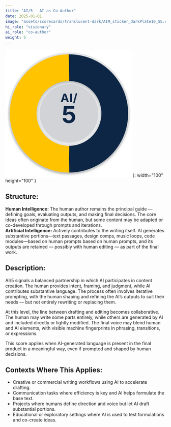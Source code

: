 ```yaml
---
title: "AI/5 - AI as Co-Author"
date: 2025-01-01
image: "assets/scorecards/translucent-dark/AIM_sticker_darkPlate10_S5.svg"
hi_role: "visionary"
ai_role: "co-author"
weight: 5
---
```


![AI Score 5](/assets/scorecards/translucent-dark/AIM_sticker_darkPlate10_S5.svg){: width="100" height="100" }

## Structure:
**Human Intelligence:** The human author remains the principal guide — defining goals, evaluating outputs, and making final decisions. The core ideas often originate from the human, but some content may be adapted or co-developed through prompts and iterations.\
**Artificial Intelligence:** Actively contributes to the writing itself. AI generates substantive portions—text passages, design comps, music loops, code modules—based on human prompts based on human prompts, and its outputs are retained — possibly with human editing — as part of the final work.

## Description:
AI/5 signals a balanced partnership in which AI participates in content creation. The human provides intent, framing, and judgment, while AI contributes substantive language. The process often involves iterative prompting, with the human shaping and refining the AI’s outputs to suit their needs — but not entirely rewriting or replacing them.

At this level, the line between drafting and editing becomes collaborative. The human may write some parts entirely, while others are generated by AI and included directly or lightly modified. The final voice may blend human and AI elements, with visible machine fingerprints in phrasing, transitions, or expressions.

This score applies when AI-generated language is present in the final product in a meaningful way, even if prompted and shaped by human decisions.

## Contexts Where This Applies:
- Creative or commercial writing workflows using AI to accelerate drafting.
- Communication tasks where efficiency is key and AI helps formulate the base text.
- Projects where humans define direction and voice but let AI draft substantial portions.
- Educational or exploratory settings where AI is used to test formulations and co-create ideas.


